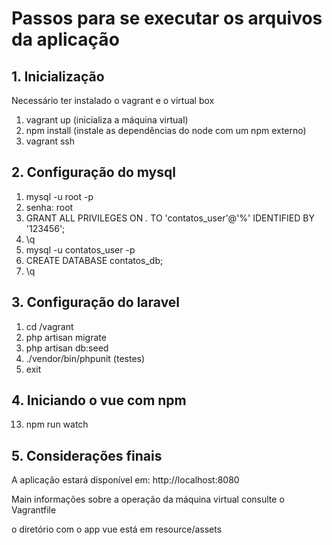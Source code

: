  # Passos para se executar os arquivos da aplicação
 
 ## 1. Inicialização
 
 Necessário ter instalado o vagrant e o virtual box
 
 1. vagrant up (inicializa a máquina virtual)
 1. npm install (instale as dependências do node com um npm externo)
 3. vagrant ssh
 
 ## 2. Configuração do mysql
 
 1. mysql -u root -p
 2. senha: root
 3. GRANT ALL PRIVILEGES ON *.* TO 'contatos_user'@'%' IDENTIFIED BY '123456';
 4. \q
 5. mysql -u contatos_user -p
 6. CREATE DATABASE contatos_db;
 7. \q
    
 ## 3. Configuração do laravel
 
 1. cd /vagrant
 2. php artisan migrate
 3. php artisan db:seed
 4. ./vendor/bin/phpunit (testes)
 5. exit
 
 ## 4. Iniciando o vue com npm
 
 13. npm run watch

 ## 5. Considerações finais

A aplicação estará disponível em: http://localhost:8080

Main informações sobre a operação da máquina virtual consulte
o Vagrantfile

o diretório com o app vue está em resource/assets
